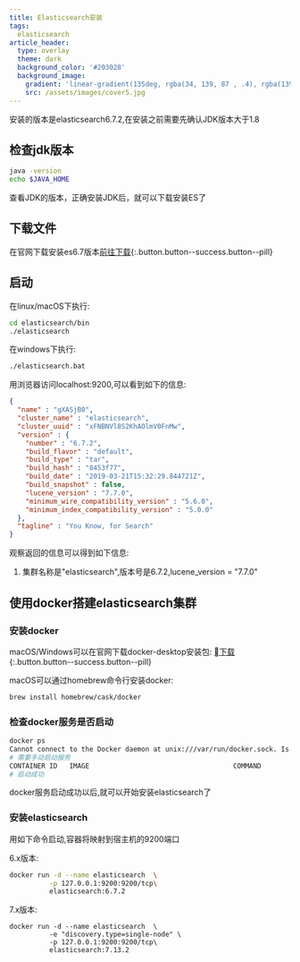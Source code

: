 ```yaml
---
title: Elasticsearch安装
tags: 
  elasticsearch
article_header:
  type: overlay
  theme: dark
  background_color: '#203028'
  background_image:
    gradient: 'linear-gradient(135deg, rgba(34, 139, 87 , .4), rgba(139, 34, 139, .4))'
    src: /assets/images/cover5.jpg
---
```



安装的版本是elasticsearch6.7.2,在安装之前需要先确认JDK版本大于1.8



<!--more-->

## 检查jdk版本

```bash
java -version
echo $JAVA_HOME
```

查看JDK的版本，正确安装JDK后，就可以下载安装ES了

## 下载文件

在官网下载安装es6.7版本[前往下载](https://www.elastic.co/cn/downloads/past-releases/elasticsearch-6-7-2){:.button.button--success.button--pill}

## 启动

在linux/macOS下执行:

```bash
cd elasticsearch/bin
./elasticsearch
```

在windows下执行:

```bash
./elasticsearch.bat
```

用浏览器访问localhost:9200,可以看到如下的信息:
```json
{
  "name" : "gXASjB0",
  "cluster_name" : "elasticsearch",
  "cluster_uuid" : "xFNBNVl8S2KhAOlmV0FnMw",
  "version" : {
    "number" : "6.7.2",
    "build_flavor" : "default",
    "build_type" : "tar",
    "build_hash" : "8453f77",
    "build_date" : "2019-03-21T15:32:29.844721Z",
    "build_snapshot" : false,
    "lucene_version" : "7.7.0",
    "minimum_wire_compatibility_version" : "5.6.0",
    "minimum_index_compatibility_version" : "5.0.0"
  },
  "tagline" : "You Know, for Search"
}
```

观察返回的信息可以得到如下信息:

1. 集群名称是"elasticsearch",版本号是6.7.2,lucene_version = "7.7.0"

## 使用docker搭建elasticsearch集群

### 安装docker

macOS/Windows可以在官网下载docker-desktop安装包: [下载](https://www.docker.com/products/docker-desktop){:.button.button--success.button--pill}


macOS可以通过homebrew命令行安装docker:

```bash
brew install homebrew/cask/docker
```

### 检查docker服务是否启动

```bash
docker ps
Cannot connect to the Docker daemon at unix:///var/run/docker.sock. Is the docker daemon running?
# 需要手动启动服务
CONTAINER ID   IMAGE                                    COMMAND                  CREATED       STATUS                PORTS
# 启动成功
```

docker服务启动成功以后,就可以开始安装elasticsearch了

### 安装elasticsearch

用如下命令启动,容器将映射到宿主机的9200端口

6.x版本:
```bash
docker run -d --name elasticsearch  \
          -p 127.0.0.1:9200:9200/tcp\
          elasticsearch:6.7.2 
```

7.x版本:
```
docker run -d --name elasticsearch  \
          -e "discovery.type=single-node" \
          -p 127.0.0.1:9200:9200/tcp\
          elasticsearch:7.13.2 
```

